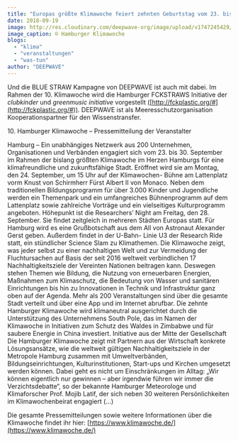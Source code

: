 ```yaml
---
title: "Europas größte Klimawoche feiert zehnten Geburtstag vom 23. bis 30. September in Hamburg"
date: 2018-09-19
image: http://res.cloudinary.com/deepwave-org/image/upload/v1747245429/deepwave.org/Klimawoche_2018-300x225.jpg
image_caption: © Hamburger Klimawoche
blogs: 
  - "klima"
  - "veranstaltungen"
  - "was-tun"
author: "DEEPWAVE"
---
```


Und die BLUE STRAW Kampagne von DEEPWAVE ist auch mit dabei. Im Rahmen der 10. Klimawoche wird die Hamburger FCKSTRAWS Initiative der _clubkinder_ und _greenmusic initiative_ vorgestellt ([http://fckplastic.org/#](http://fckplastic.org/#)). DEEPWAVE ist als Meeresschutzorganisation Kooperationspartner für den Wissenstransfer.

10\. Hamburger Klimawoche – Pressemitteilung der Veranstalter

Hamburg – Ein unabhängiges Netzwerk aus 200 Unternehmen, Organisationen und Verbänden engagiert sich vom 23. bis 30. September im Rahmen der bislang größten Klimawoche im Herzen Hamburgs für eine klimafreundliche und zukunftsfähige Stadt. Eröffnet wird sie am Montag, den 24. September, um 15 Uhr auf der Klimawochen- Bühne am Lattenplatz vorm Knust von Schirmherr Fürst Albert II von Monaco. Neben dem traditionellen Bildungsprogramm für über 3.000 Kinder und Jugendliche werden ein Themenpark und ein umfangreiches Bühnenprogramm auf dem Lattenplatz sowie zahlreiche Vorträge und ein vielseitiges Kulturprogramm angeboten. Höhepunkt ist die Researchersʼ Night am Freitag, den 28. September. Sie findet zeitgleich in mehreren Städten Europas statt. Für Hamburg wird es eine Grußbotschaft aus dem All von Astronaut Alexander Gerst geben. Außerdem findet in der U-Bahn- Linie U3 der Research Ride statt, ein stündlicher Science Slam zu Klimathemen. Die Klimawoche zeigt, was jeder selbst zu einer nachhaltigen Welt und zur Vermeidung der Fluchtursachen auf Basis der seit 2016 weltweit verbindlichen 17 Nachhaltigkeitsziele der Vereinten Nationen beitragen kann. Deswegen stehen Themen wie Bildung, die Nutzung von erneuerbaren Energien, Maßnahmen zum Klimaschutz, die Bedeutung von Wasser und sanitären Einrichtungen bis hin zu Innovationen in Technik und Infrastruktur ganz oben auf der Agenda. Mehr als 200 Veranstaltungen sind über die gesamte Stadt verteilt und über eine App und im Internet abrufbar. Die zehnte Hamburger Klimawoche wird klimaneutral ausgerichtet durch die Unterstützung des Unternehmens South Pole, das im Namen der Klimawoche in Initiativen zum Schutz des Waldes in Zimbabwe und für saubere Energie in China investiert. Initiative aus der Mitte der Gesellschaft Die Hamburger Klimawoche zeigt mit Partnern aus der Wirtschaft konkrete Lösungsansätze, wie die weltweit gültigen Nachhaltigkeitsziele in der Metropole Hamburg zusammen mit Umweltverbänden, Bildungseinrichtungen, Kulturinstitutionen, Start-ups und Kirchen umgesetzt werden können. Dabei geht es nicht um Einschränkungen im Alltag: „Wir können eigentlich nur gewinnen – aber irgendwie führen wir immer die Verzichtsdebatte“, so der bekannte Hamburger Meteorologe und Klimaforscher Prof. Mojib Latif, der sich neben 30 weiteren Persönlichkeiten im Klimawochenbeirat engagiert (…)

Die gesamte Pressemitteilungen sowie weitere Informationen über die Klimawoche findet ihr hier: [https://www.klimawoche.de/](https://www.klimawoche.de/)
